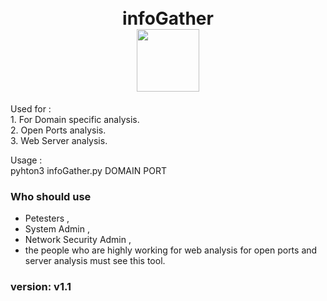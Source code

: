 <h1 align="center">
  <br>
  infoGather
  <br>
  <a href="https://github.com/omkhard/infoGather"><img src="https://i.ibb.co/zbQhWbM/info-Image.png" width="100px" height="100px"></a>
  <br>
</h1>
<p>
  Used for :<br>
  1. For Domain specific analysis.<br>
  2. Open Ports analysis.<br>
  3. Web Server analysis.<br>
</p>
<p>
  Usage :<br>
  pyhton3 infoGather.py DOMAIN PORT <br>
</p>

### Who should use 
  - Petesters ,
  - System Admin , 
  - Network Security Admin , 
  - the people who are highly working for web analysis for open ports and server analysis must see this tool.
 
### version:  v1.1
